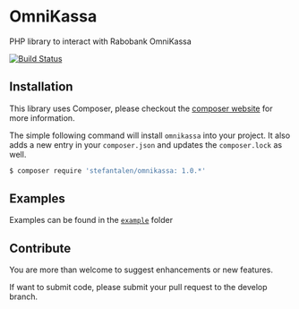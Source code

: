 OmniKassa
=========

PHP library to interact with Rabobank OmniKassa

[![Build Status](https://secure.travis-ci.org/stefantalen/OmniKassa.svg)](http://travis-ci.org/stefantalen/OmniKassa)

## Installation

This library uses Composer, please checkout the [composer website](http://getcomposer.org) for more information.

The simple following command will install `omnikassa` into your project. It also adds a new
entry in your `composer.json` and updates the `composer.lock` as well.

```bash
$ composer require 'stefantalen/omnikassa: 1.0.*'
```

## Examples

Examples can be found in the [`example`][0] folder

## Contribute

You are more than welcome to suggest enhancements or new features.

If want to submit code, please submit your pull request to the develop branch.

[0]: example